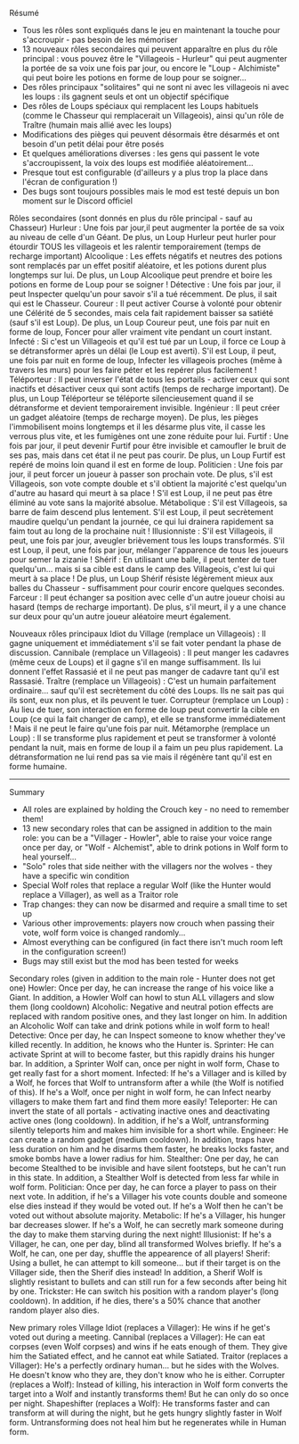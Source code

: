<FR>

Résumé
- Tous les rôles sont expliqués dans le jeu en maintenant la touche pour s'accroupir - pas besoin de les mémoriser
- 13 nouveaux rôles secondaires qui peuvent apparaître en plus du rôle principal : vous pouvez être le "Villageois - Hurleur" qui peut augmenter la portée de sa voix une fois par jour, ou encore le "Loup - Alchimiste" qui peut boire les potions en forme de loup pour se soigner...
- Des rôles principaux "solitaires" qui ne sont ni avec les villageois ni avec les loups : ils gagnent seuls et ont un objectif spécifique
- Des rôles de Loups spéciaux qui remplacent les Loups habituels (comme le Chasseur qui remplacerait un Villageois), ainsi qu'un rôle de Traître (humain mais allié avec les loups)
- Modifications des pièges qui peuvent désormais être désarmés et ont besoin d'un petit délai pour être posés
- Et quelques améliorations diverses : les gens qui passent le vote s'accroupissent, la voix des loups est modifiée aléatoirement...
- Presque tout est configurable (d'ailleurs y a plus trop la place dans l'écran de configuration !)
- Des bugs sont toujours possibles mais le mod est testé depuis un bon moment sur le Discord officiel

Rôles secondaires (sont donnés en plus du rôle principal - sauf au Chasseur)
Hurleur : Une fois par jour,il peut augmenter la portée de sa voix au niveau de celle d'un Géant. De plus, un Loup Hurleur peut hurler pour étourdir TOUS les villageois et les ralentir temporairement (temps de recharge important)
Alcoolique : Les effets négatifs et neutres des potions sont remplacés par un effet positif aléatoire, et les potions durent plus longtemps sur lui. De plus, un Loup Alcoolique peut prendre et boire les potions en forme de Loup pour se soigner !
Détective : Une fois par jour, il peut Inspecter quelqu'un pour savoir s'il a tué récemment. De plus, il sait qui est le Chasseur.
Coureur : Il peut activer Course à volonté pour obtenir une Célérité de 5 secondes, mais cela fait rapidement baisser sa satiété (sauf s'il est Loup). De plus, un Loup Coureur peut, une fois par nuit en forme de loup, Foncer pour aller vraiment vite pendant un court instant.
Infecté : Si c'est un Villageois et qu'il est tué par un Loup, il force ce Loup à se détransformer après un délai (le Loup est averti). S'il est Loup, il peut, une fois par nuit en forme de loup, Infecter les villageois proches (même à travers les murs) pour les faire péter et les repérer plus facilement !
Téléporteur : Il peut inverser l'état de tous les portails - activer ceux qui sont inactifs et désactiver ceux qui sont actifs (temps de recharge important). De plus, un Loup Téléporteur se téléporte silencieusement quand il se détransforme et devient temporairement invisible.
Ingénieur : Il peut créer un gadget aléatoire (temps de recharge moyen). De plus, les pièges l'immobilisent moins longtemps et il les désarme plus vite, il casse les verrous plus vite, et les fumigènes ont une zone réduite pour lui.
Furtif : Une fois par jour, il peut devenir Furtif pour être invisible et camoufler le bruit de ses pas, mais dans cet état il ne peut pas courir. De plus, un Loup Furtif est repéré de moins loin quand il est en forme de loup.
Politicien : Une fois par jour, il peut forcer un joueur à passer son prochain vote. De plus, s'il est Villageois, son vote compte double et s'il obtient la majorité c'est quelqu'un d'autre au hasard qui meurt à sa place ! S'il est Loup, il ne peut pas être éliminé au vote sans la majorité absolue.
Métabolique : S'il est Villageois, sa barre de faim descend plus lentement. S'il est Loup, il peut secrètement maudire quelqu'un pendant la journée, ce qui lui drainera rapidement sa faim tout au long de la prochaine nuit !
Illusionniste : S'il est Villageois, il peut, une fois par jour, aveugler brièvement tous les loups transformés. S'il est Loup, il peut, une fois par jour, mélanger l'apparence de tous les joueurs pour semer la zizanie !
Shérif : En utilisant une balle, il peut tenter de tuer quelqu'un... mais si sa cible est dans le camp des Villageois, c'est lui qui meurt à sa place ! De plus, un Loup Shérif résiste légèrement mieux aux balles du Chasseur - suffisamment pour courir encore quelques secondes.
Farceur : Il peut échanger sa position avec celle d'un autre joueur choisi au hasard (temps de recharge important). De plus, s'il meurt, il y a une chance sur deux pour qu'un autre joueur aléatoire meurt également.

Nouveaux rôles principaux
Idiot du Village (remplace un Villageois) : Il gagne uniquement et immédiatement s'il se fait voter pendant la phase de discussion.
Cannibale (remplace un Villageois) : Il peut manger les cadavres (même ceux de Loups) et il gagne s'il en mange suffisamment. Ils lui donnent l'effet Rassasié et il ne peut pas manger de cadavre tant qu'il est Rassasié.
Traître (remplace un Villageois) : C'est un humain parfaitement ordinaire... sauf qu'il est secrètement du côté des Loups. Ils ne sait pas qui ils sont, eux non plus, et ils peuvent le tuer.
Corrupteur (remplace un Loup) : Au lieu de tuer, son interaction en forme de loup peut convertir la cible en Loup (ce qui la fait changer de camp), et elle se transforme immédiatement ! Mais il ne peut le faire qu'une fois par nuit.
Métamorphe (remplace un Loup) : Il se transforme plus rapidement et peut se transformer à volonté pendant la nuit, mais en forme de loup il a faim un peu plus rapidement. La détransformation ne lui rend pas sa vie mais il régénère tant qu'il est en forme humaine.

---------------------------------

<EN>

Summary
- All roles are explained by holding the Crouch key - no need to remember them!
- 13 new secondary roles that can be assigned in addition to the main role: you can be a "Villager - Howler", able to raise your voice range once per day, or "Wolf - Alchemist", able to drink potions in Wolf form to heal yourself...
- "Solo" roles that side neither with the villagers nor the wolves - they have a specific win condition
- Special Wolf roles that replace a regular Wolf (like the Hunter would replace a Villager), as well as a Traitor role
- Trap changes: they can now be disarmed and require a small time to set up
- Various other improvements: players now crouch when passing their vote, wolf form voice is changed randomly...
- Almost everything can be configured (in fact there isn't much room left in the configuration screen!)
- Bugs may still exist but the mod has been tested for weeks

Secondary roles (given in addition to the main role - Hunter does not get one)
Howler: Once per day, he can increase the range of his voice like a Giant. In addition, a Howler Wolf can howl to stun ALL villagers and slow them (long cooldown)
Alcoholic: Negative and neutral potion effects are replaced with random positive ones, and they last longer on him. In addition an Alcoholic Wolf can take and drink potions while in wolf form to heal!
Detective: Once per day, he can Inspect someone to know whether they've killed recently. In addition, he knows who the Hunter is.
Sprinter: He can activate Sprint at will to become faster, but this rapidly drains his hunger bar. In addition, a Sprinter Wolf can, once per night in wolf form, Chase to get really fast for a short moment.
Infected: If he's a Villager and is killed by a Wolf, he forces that Wolf to untransform after a while (the Wolf is notified of this). If he's a Wolf, once per night in wolf form, he can Infect nearby villagers to make them fart and find them more easily!
Teleporter: He can invert the state of all portals - activating inactive ones and deactivating active ones (long cooldown). In addition, if he's a Wolf, untransforming silently teleports him and makes him invisible for a short while.
Engineer: He can create a random gadget (medium cooldown). In addition, traps have less duration on him and he disarms them faster, he breaks locks faster, and smoke bombs have a lower radius for him.
Stealther: One per day, he can become Stealthed to be invisible and have silent footsteps, but he can't run in this state. In addition, a Stealther Wolf is detected from less far while in wolf form.
Politician: Once per day, he can force a player to pass on their next vote. In addition, if he's a Villager his vote counts double and someone else dies instead if they would be voted out. If he's a Wolf then he can't be voted out without absolute majority.
Metabolic: If he's a Villager, his hunger bar decreases slower. If he's a Wolf, he can secretly mark someone during the day to make them starving during the next night!
Illusionist: If he's a Villager, he can, one per day, blind all transformed Wolves briefly. If he's a Wolf, he can, one per day, shuffle the appearence of all players!
Sherif: Using a bullet, he can attempt to kill someone... but if their target is on the Villager side, then the Sherif dies instead! In addition, a Sherif Wolf is slightly resistant to bullets and can still run for a few seconds after being hit by one.
Trickster: He can switch his position with a random player's (long cooldown). In addition, if he dies, there's a 50% chance that another random player also dies.

New primary roles
Village Idiot (replaces a Villager): He wins if he get's voted out during a meeting.
Cannibal (replaces a Villager): He can eat corpses (even Wolf corpses) and wins if he eats enough of them. They give him the Satiated effect, and he cannot eat while Satiated.
Traitor (replaces a Villager): He's a perfectly ordinary human... but he sides with the Wolves. He doesn't know who they are, they don't know who he is either.
Corrupter (replaces a Wolf): Instead of killing, his interaction in Wolf form converts the target into a Wolf and instantly transforms them! But he can only do so once per night.
Shapeshifter (replaces a Wolf): He transforms faster and can transform at will during the night, but he gets hungry slightly faster in Wolf form. Untransforming does not heal him but he regenerates while in Human form.